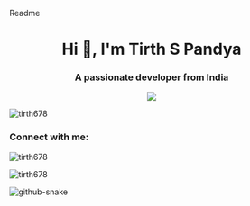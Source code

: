 

Readme
<h1 align="center">Hi 👋, I'm Tirth S Pandya</h1>
<h3 align="center">A passionate developer from India</h3>

<p align="center">
  <a href="https://skillicons.dev">
    <img src="https://skillicons.dev/icons?i=git,apple,cpp,c,css,html,github,js,mysql,notion,selenium,vscode" />
  </a>
</p>

<p align="left"> <img src="https://komarev.com/ghpvc/?username=tirth678&label=Profile%20views&color=0e75b6&style=flat" alt="tirth678" /> </p>

<h3 align="left">Connect with me:</h3>
<p align="left">
</p>

<p><img align="center" src="https://github-readme-stats.vercel.app/api/top-langs?username=tirth678&show_icons=true&locale=en&layout=compact" alt="tirth678" /></p>

<p><img align="center" src="https://github-readme-streak-stats.herokuapp.com/?user=tirth678&" alt="tirth678" /></p>

<picture>
  <source media="(prefers-color-scheme: dark)" srcset="github-snake-dark.svg" />
  <source media="(prefers-color-scheme: light)" srcset="github-snake.svg" />
  <img alt="github-snake" src="github-snake.svg" />
</picture>
